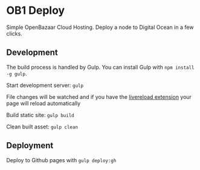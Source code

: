 # OB1 Deploy
Simple OpenBazaar Cloud Hosting. Deploy a node to Digital Ocean in a few clicks.

## Development
The build process is handled by Gulp. You can install Gulp with `npm install -g gulp`.

Start development server: `gulp`

File changes will be watched and if you have the [livereload extension](https://chrome.google.com/webstore/detail/livereload/jnihajbhpnppcggbcgedagnkighmdlei?hl=en) your page will reload automatically

Build static site: `gulp build`

Clean built asset: `gulp clean`

## Deployment

Deploy to Github pages with `gulp deploy:gh`
